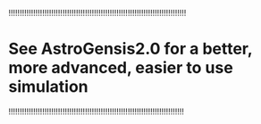 !!!!!!!!!!!!!!!!!!!!!!!!!!!!!!!!!!!!!!!!!!!!!!!!!!!!!!!!!!!!!!!!!!!!!!!!!!!!!!!

# See AstroGensis2.0 for a better, more advanced, easier to use simulation

!!!!!!!!!!!!!!!!!!!!!!!!!!!!!!!!!!!!!!!!!!!!!!!!!!!!!!!!!!!!!!!!!!!!!!!!!!!!!!
